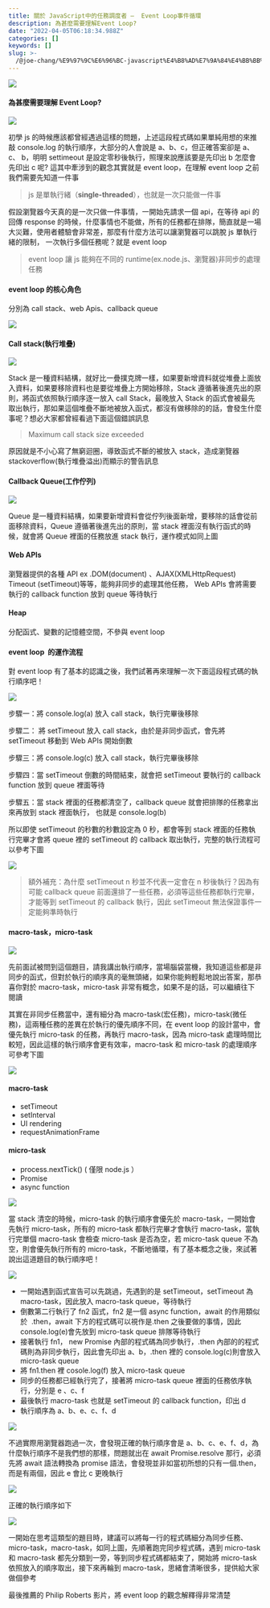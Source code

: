 ```yaml
---
title: 關於 JavaScript中的任務調度者 —  Event Loop事件循環
description: 為甚麼需要理解Event Loop?
date: "2022-04-05T06:18:34.988Z"
categories: []
keywords: []
slug: >-
  /@joe-chang/%E9%97%9C%E6%96%BC-javascript%E4%B8%AD%E7%9A%84%E4%BB%BB%E5%8B%99%E8%AA%BF%E5%BA%A6%E8%80%85-event-loop%E4%BA%8B%E4%BB%B6%E5%BE%AA%E7%92%B0-3e92917b0834
---
```


![](/img/1__4BJS__Lzl3mb__eHfwP__1Vfg.jpeg)

#### 為甚麼需要理解 Event Loop?

![](/img/1__gDZGt0gkWF03rQjjWhqteg.png)

初學 js 的時候應該都曾經遇過這樣的問題，上述這段程式碼如果單純用想的來推敲 console.log 的執行順序，大部分的人會說是 a、b、c，但正確答案卻是 a、 c、 b，明明 settimeout 是設定零秒後執行，照理來說應該要是先印出 b 怎麼會先印出 c 呢? 這其中牽涉到的觀念其實就是 event loop，在理解 event loop 之前我們需要先知道一件事

> js 是單執行緒（**single-threaded**），也就是一次只能做一件事

假設瀏覽器今天真的是一次只做一件事情，一開始先請求一個 api，在等待 api 的回傳 response 的時候，什麼事情也不能做，所有的任務都在排隊，簡直就是一場大災難，使用者體驗會非常差，那麼有什麼方法可以讓瀏覽器可以跳脫 js 單執行緒的限制， 一次執行多個任務呢？就是 event loop

> event loop 讓 js 能夠在不同的 runtime(ex.node.js、瀏覽器)非同步的處理任務

#### event loop 的核心角色

分別為 call stack、web Apis、callback queue

![](/img/1__2JHhkUYho3YOej9HieOnoA.png)

#### Call stack(執行堆疊)

![](/img/1__G__cmdU3EkU3ti0YVPuI1rg.gif)

Stack 是一種資料結構，就好比一疊撲克牌一樣，如果要新增資料就從堆疊上面放入資料，如果要移除資料也是要從堆疊上方開始移除，Stack 遵循著後進先出的原則，將函式依照執行順序逐一放入 call Stack，最晚放入 Stack 的函式會被最先取出執行，那如果這個堆疊不斷地被放入函式，都沒有做移除的的話，會發生什麼事呢？想必大家都曾經看過下面這個錯誤訊息

> Maximum call stack size exceeded

原因就是不小心寫了無窮迴圈，導致函式不斷的被放入 stack，造成瀏覽器 stackoverflow(執行堆疊溢出)而顯示的警告訊息

#### Callback Queue(工作佇列)

![](/img/1__C01__vZvpJIusjV3AClGbbA.gif)

Queue 是一種資料結構，如果要新增資料會從佇列後面新增，要移除的話會從前面移除資料，Queue 遵循著後進先出的原則，當 stack 裡面沒有執行函式的時候，就會將 Queue 裡面的任務放進 stack 執行，運作模式如同上圖

#### Web APIs

瀏覽器提供的各種 API ex .DOM(document) 、AJAX(XMLHttpRequest) Timeout (setTimeout)等等，能夠非同步的處理其他任務， Web APIs 會將需要執行的 callback function 放到 queue 等待執行

#### Heap

分配函式、變數的記憶體空間，不參與 event loop

#### event loop  的運作流程

對 event loop 有了基本的認識之後，我們試著再來理解一次下面這段程式碼的執行順序吧！

![](/img/1__gDZGt0gkWF03rQjjWhqteg.png)

步驟一：將 console.log(a) 放入 call stack，執行完畢後移除

步驟二： 將 setTimeout 放入 call stack，由於是非同步函式，會先將 setTimeout 移動到 Web APIs 開始倒數

步驟三：將 console.log(c) 放入 call stack，執行完畢後移除

步驟四：當 setTimeout 倒數的時間結束，就會把 setTimeout 要執行的 callback function 放到 queue 裡面等待

步驟五：當 stack 裡面的任務都清空了，callback queue 就會把排隊的任務拿出來再放到 stack 裡面執行， 也就是 console.log(b)

所以即使 setTimeout 的秒數的秒數設定為 0 秒，都會等到 stack 裡面的任務執行完畢才會將 queue 裡的 setTimeout 的 callback 取出執行，完整的執行流程可以參考下圖

![](/img/1__64h__nr8S7ry8f__PAkBRDFg.gif)

> 額外補充：為什麼 setTimeout n 秒並不代表一定會在 n 秒後執行？因為有可能 callback queue 前面還排了一些任務，必須等這些任務都執行完畢，才能等到 setTimeout 的 callback 執行，因此 setTimeout 無法保證事件一定能夠準時執行

#### macro-task，micro-task

![](/img/1__G0fKDNdofOC5wAM43__AjHw.png)

先前面試被問到這個題目，請我講出執行順序，當場腦袋當機，我知道這些都是非同步的函式，但對於執行的順序真的毫無頭緒，如果你能夠輕鬆地說出答案，那恭喜你對於 macro-task，micro-task 非常有概念，如果不是的話，可以繼續往下閱讀

其實在非同步任務當中，還有細分為 macro-task(宏任務)，micro-task(微任務)，這兩種任務的差異在於執行的優先順序不同，在 event loop 的設計當中，會優先執行 micro-task 的任務，再執行 macro-task，因為 micro-task 處理時間比較短，因此這樣的執行順序會更有效率，macro-task 和 micro-task 的處理順序可參考下圖

![](/img/1__0xDGBNrA1WtfSfYY3FJOdw.gif)

#### macro-task

- setTimeout
- setInterval
- UI rendering
- requestAnimationFrame

#### micro-task

- process.nextTick() ( 僅限 node.js ）
- Promise
- async function

![](/img/1__D0kYLOdf75P9Vq__csDGS__Q.png)

當 stack 清空的時候，micro-task 的執行順序會優先於 macro-task，一開始會先執行 micro-task，所有的 micro-task 都執行完畢才會執行 macro-task，當執行完單個 macro-task 會檢查 micro-task 是否為空，若 micro-task queue 不為空，則會優先執行所有的 micro-task，不斷地循環，有了基本概念之後，來試著說出這道題目的執行順序吧！

![](/img/1__G0fKDNdofOC5wAM43__AjHw.png)

- 一開始遇到函式宣告可以先跳過，先遇到的是 setTimeout，setTimeout 為 macro-task，因此放入 macro-task queue，等待執行
- 倒數第二行執行了 fn2 函式，fn2 是一個 async function，await 的作用類似於  .then，await 下方的程式碼可以視作是.then 之後要做的事情，因此 console.log(e)會先放到 micro-task queue 排隊等待執行
- 接著執行 fn1， new Promise 內部的程式碼為同步執行，.then 內部的的程式碼則為非同步執行，因此會先印出 a、b，.then 裡的 console.log(c)則會放入 micro-task queue
- 將 fn1.then 裡 cosole.log(f) 放入 micro-task queue
- 同步的任務都已經執行完了，接著將 micro-task queue 裡面的任務依序執行，分別是 e 、c、f
- 最後執行 macro-task 也就是 setTimeout 的 callback function，印出 d
- 執行順序為 a、b、e、c、f、d

![](/img/1__laIUFejfHv__06tMr4VrkXQ.png)

不過實際用瀏覽器跑過一次，會發現正確的執行順序會是 a、b、c、e、f、d，為什麼執行順序不是我們想的那樣，問題就出在 await Promise.resolve 那行，必須先將 await 語法轉換為 promise 語法，會發現並非如當初所想的只有一個.then，而是有兩個，因此 e 會比 c 更晚執行

![](/img/1__xfxclBMsahaE2i9zIPyqDw.png)

正確的執行順序如下

![](/img/1__OerprrwVtkCBxRMf__4ni7w.png)

一開始在思考這類型的題目時，建議可以將每一行的程式碼細分為同步任務、micro-task，macro-task，如同上圖，先順著跑完同步程式碼，遇到 micro-task 和 macro-task 都先分類到一旁，等到同步程式碼都結束了，開始將 micro-task 依照放入的順序取出，接下來再輪到 macro-task，思緒會清晰很多，提供給大家做個參考

最後推薦的 Philip Roberts 影片，將 event loop 的觀念解釋得非常清楚
